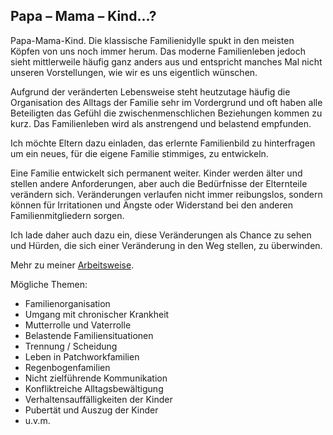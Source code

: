 ## Papa – Mama – Kind...?

Papa-Mama-Kind. Die klassische  Familienidylle spukt in den meisten Köpfen von uns noch immer herum. Das moderne Familienleben jedoch sieht mittlerweile häufig ganz anders aus und entspricht manches Mal nicht unseren Vorstellungen, wie wir es uns eigentlich wünschen.

Aufgrund der veränderten Lebensweise steht heutzutage häufig die Organisation des Alltags der Familie sehr im Vordergrund und oft haben alle Beteiligten das Gefühl die zwischenmenschlichen Beziehungen kommen zu kurz.  Das Familienleben wird als anstrengend und belastend empfunden.

Ich möchte Eltern dazu einladen, das erlernte Familienbild zu hinterfragen um ein neues, für die eigene Familie stimmiges, zu entwickeln.

Eine Familie entwickelt sich permanent weiter. Kinder werden älter und stellen andere Anforderungen, aber auch die Bedürfnisse der Elternteile verändern sich.  Veränderungen verlaufen nicht immer reibungslos, sondern können für Irritationen und Ängste oder Widerstand bei den anderen Familienmitgliedern sorgen.

Ich lade daher auch dazu ein, diese Veränderungen als Chance zu sehen und Hürden, die sich einer Veränderung in den Weg stellen, zu überwinden.

Mehr zu meiner [Arbeitsweise](http://www.praxis-niehues.de/#methods).

Mögliche Themen:

* Familienorganisation
* Umgang mit chronischer Krankheit
* Mutterrolle und Vaterrolle
* Belastende Familiensituationen
* Trennung / Scheidung
* Leben in Patchworkfamilien
* Regenbogenfamilien
* Nicht zielführende Kommunikation
* Konfliktreiche Alltagsbewältigung
* Verhaltensauffälligkeiten der Kinder
* Pubertät und Auszug der Kinder
* u.v.m.
